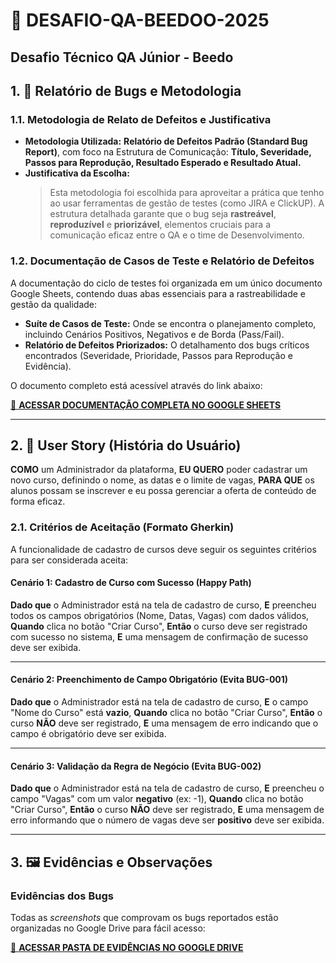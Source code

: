 # 🚀 DESAFIO-QA-BEEDOO-2025
## Desafio Técnico QA Júnior - Beedo

## 1. 🐞 Relatório de Bugs e Metodologia

### 1.1. Metodologia de Relato de Defeitos e Justificativa
* **Metodologia Utilizada:** **Relatório de Defeitos Padrão (Standard Bug Report)**, com foco na Estrutura de Comunicação: **Título, Severidade, Passos para Reprodução, Resultado Esperado e Resultado Atual.**
* **Justificativa da Escolha:**
    > Esta metodologia foi escolhida para aproveitar a prática que tenho ao usar ferramentas de gestão de testes (como JIRA e ClickUP). A estrutura detalhada garante que o bug seja **rastreável**, **reproduzível** e **priorizável**, elementos cruciais para a comunicação eficaz entre o QA e o time de Desenvolvimento.

### 1.2. Documentação de Casos de Teste e Relatório de Defeitos

A documentação do ciclo de testes foi organizada em um único documento Google Sheets, contendo duas abas essenciais para a rastreabilidade e gestão da qualidade:

* **Suíte de Casos de Teste:** Onde se encontra o planejamento completo, incluindo Cenários Positivos, Negativos e de Borda (Pass/Fail).
* **Relatório de Defeitos Priorizados:** O detalhamento dos bugs críticos encontrados (Severidade, Prioridade, Passos para Reprodução e Evidência).

O documento completo está acessível através do link abaixo:

[🔗 **ACESSAR DOCUMENTAÇÃO COMPLETA NO GOOGLE SHEETS**](https://docs.google.com/spreadsheets/d/1IBjWRWlh--4BsjkBT9HBMleoYSRXz-yNvevOVdG_7vA/edit?gid=4121115#gid=4121115)

---

## 2. 📝 User Story (História do Usuário)

**COMO** um Administrador da plataforma,
**EU QUERO** poder cadastrar um novo curso, definindo o nome, as datas e o limite de vagas,
**PARA QUE** os alunos possam se inscrever e eu possa gerenciar a oferta de conteúdo de forma eficaz.

### 2.1. Critérios de Aceitação (Formato Gherkin)

A funcionalidade de cadastro de cursos deve seguir os seguintes critérios para ser considerada aceita:

#### Cenário 1: Cadastro de Curso com Sucesso (Happy Path)
**Dado que** o Administrador está na tela de cadastro de curso,
**E** preencheu todos os campos obrigatórios (Nome, Datas, Vagas) com dados válidos,
**Quando** clica no botão "Criar Curso",
**Então** o curso deve ser registrado com sucesso no sistema,
**E** uma mensagem de confirmação de sucesso deve ser exibida.

---

#### Cenário 2: Preenchimento de Campo Obrigatório (Evita BUG-001)
**Dado que** o Administrador está na tela de cadastro de curso,
**E** o campo "Nome do Curso" está **vazio**,
**Quando** clica no botão "Criar Curso",
**Então** o curso **NÃO** deve ser registrado,
**E** uma mensagem de erro indicando que o campo é obrigatório deve ser exibida.

---

#### Cenário 3: Validação da Regra de Negócio (Evita BUG-002)
**Dado que** o Administrador está na tela de cadastro de curso,
**E** preencheu o campo "Vagas" com um valor **negativo** (ex: -1),
**Quando** clica no botão "Criar Curso",
**Então** o curso **NÃO** deve ser registrado,
**E** uma mensagem de erro informando que o número de vagas deve ser **positivo** deve ser exibida.

---

## 3. 🖼️ Evidências e Observações

### Evidências dos Bugs
Todas as *screenshots* que comprovam os bugs reportados estão organizadas no Google Drive para fácil acesso:

[🔗 **ACESSAR PASTA DE EVIDÊNCIAS NO GOOGLE DRIVE**](https://drive.google.com/drive/folders/1xplliF_CiLDB2SZncfKxID5OAIbv-Y3z?usp=sharing)
